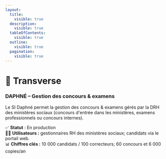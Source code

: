 ```yaml
---
layout:
  title:
    visible: true
  description:
    visible: true
  tableOfContents:
    visible: true
  outline:
    visible: true
  pagination:
    visible: true
---
```


# 📎 Transverse

### DAPHNÉ – Gestion des concours & examens

Le SI Daphné permet la gestion des concours & examens gérés par la DRH des ministères sociaux (concours d'entrée dans les ministères, examens professionnels ou concours internes).

✅ **Statut** : En production\
👷‍♂️ **Utilisateurs :** gestionnaires RH des ministères sociaux; candidats via le portail web. \
📊 **Chiffres clés :** 10 000 candidats / 100 correcteurs​; 60 concours et 6 000 copies/an​
